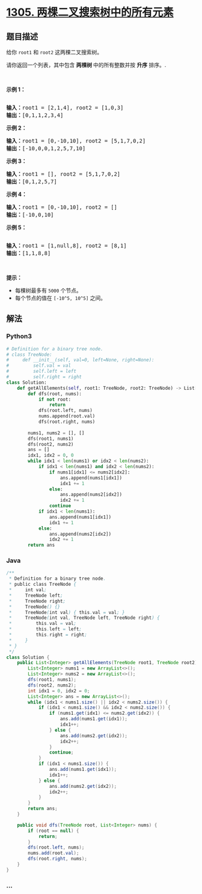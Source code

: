 # [1305. 两棵二叉搜索树中的所有元素](https://leetcode-cn.com/problems/all-elements-in-two-binary-search-trees)



## 题目描述

<!-- 这里写题目描述 -->

<p>给你&nbsp;<code>root1</code> 和 <code>root2</code>&nbsp;这两棵二叉搜索树。</p>

<p>请你返回一个列表，其中包含&nbsp;<strong>两棵树&nbsp;</strong>中的所有整数并按 <strong>升序</strong> 排序。.</p>

<p>&nbsp;</p>

<p><strong>示例 1：</strong></p>

<p><img alt="" src="https://assets.leetcode-cn.com/aliyun-lc-upload/uploads/2019/12/29/q2-e1.png"></p>

<pre><strong>输入：</strong>root1 = [2,1,4], root2 = [1,0,3]
<strong>输出：</strong>[0,1,1,2,3,4]
</pre>

<p><strong>示例 2：</strong></p>

<pre><strong>输入：</strong>root1 = [0,-10,10], root2 = [5,1,7,0,2]
<strong>输出：</strong>[-10,0,0,1,2,5,7,10]
</pre>

<p><strong>示例 3：</strong></p>

<pre><strong>输入：</strong>root1 = [], root2 = [5,1,7,0,2]
<strong>输出：</strong>[0,1,2,5,7]
</pre>

<p><strong>示例 4：</strong></p>

<pre><strong>输入：</strong>root1 = [0,-10,10], root2 = []
<strong>输出：</strong>[-10,0,10]
</pre>

<p><strong>示例 5：</strong></p>

<p><img alt="" src="https://assets.leetcode-cn.com/aliyun-lc-upload/uploads/2019/12/29/q2-e5-.png"></p>

<pre><strong>输入：</strong>root1 = [1,null,8], root2 = [8,1]
<strong>输出：</strong>[1,1,8,8]
</pre>

<p>&nbsp;</p>

<p><strong>提示：</strong></p>

<ul>
	<li>每棵树最多有&nbsp;<code>5000</code>&nbsp;个节点。</li>
	<li>每个节点的值在&nbsp;<code>[-10^5, 10^5]</code>&nbsp;之间。</li>
</ul>


## 解法

<!-- 这里可写通用的实现逻辑 -->

<!-- tabs:start -->

### **Python3**

<!-- 这里可写当前语言的特殊实现逻辑 -->

```python
# Definition for a binary tree node.
# class TreeNode:
#     def __init__(self, val=0, left=None, right=None):
#         self.val = val
#         self.left = left
#         self.right = right
class Solution:
    def getAllElements(self, root1: TreeNode, root2: TreeNode) -> List[int]:
        def dfs(root, nums):
            if not root:
                return
            dfs(root.left, nums)
            nums.append(root.val)
            dfs(root.right, nums)
        
        nums1, nums2 = [], []
        dfs(root1, nums1)
        dfs(root2, nums2)
        ans = []
        idx1, idx2 = 0, 0
        while idx1 < len(nums1) or idx2 < len(nums2):
            if idx1 < len(nums1) and idx2 < len(nums2):
                if nums1[idx1] <= nums2[idx2]:
                    ans.append(nums1[idx1])
                    idx1 += 1
                else:
                    ans.append(nums2[idx2])
                    idx2 += 1
                continue
            if idx1 < len(nums1):
                ans.append(nums1[idx1])
                idx1 += 1
            else:
                ans.append(nums2[idx2])
                idx2 += 1
        return ans
```

### **Java**

<!-- 这里可写当前语言的特殊实现逻辑 -->

```java
/**
 * Definition for a binary tree node.
 * public class TreeNode {
 *     int val;
 *     TreeNode left;
 *     TreeNode right;
 *     TreeNode() {}
 *     TreeNode(int val) { this.val = val; }
 *     TreeNode(int val, TreeNode left, TreeNode right) {
 *         this.val = val;
 *         this.left = left;
 *         this.right = right;
 *     }
 * }
 */
class Solution {
    public List<Integer> getAllElements(TreeNode root1, TreeNode root2) {
        List<Integer> nums1 = new ArrayList<>();
        List<Integer> nums2 = new ArrayList<>();
        dfs(root1, nums1);
        dfs(root2, nums2);
        int idx1 = 0, idx2 = 0;
        List<Integer> ans = new ArrayList<>();
        while (idx1 < nums1.size() || idx2 < nums2.size()) {
            if (idx1 < nums1.size() && idx2 < nums2.size()) {
                if (nums1.get(idx1) <= nums2.get(idx2)) {
                    ans.add(nums1.get(idx1));
                    idx1++;   
                } else {
                    ans.add(nums2.get(idx2));
                    idx2++;
                }
                continue;
            }
            if (idx1 < nums1.size()) {
                ans.add(nums1.get(idx1));
                idx1++;
            } else {
                ans.add(nums2.get(idx2));
                idx2++;
            }
        }
        return ans;
    }

    public void dfs(TreeNode root, List<Integer> nums) {
        if (root == null) {
            return;
        }
        dfs(root.left, nums);
        nums.add(root.val);
        dfs(root.right, nums);
    }
}
```

### **...**

```

```

<!-- tabs:end -->
